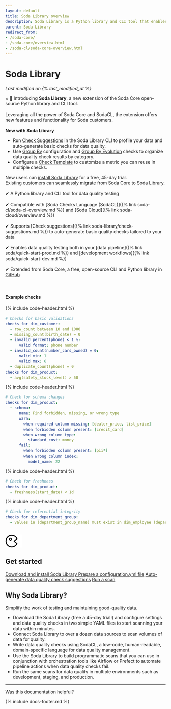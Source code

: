 ```yaml
---
layout: default
title: Soda Library overview
description: Soda Library is a Python library and CLI tool that enables you to use the Soda Checks Language to turn user-defined input into SQL queries.
parent: Soda Library
redirect_from: 
- /soda-core/
- /soda-core/overview.html
- /soda-cl/soda-core-overview.html
---
```


# Soda Library
*Last modified on {% last_modified_at %}*
<!--Linked to UI, access Shlink-->
<div class="alert">
  <span class="closebtn" onclick="this.parentElement.style.display='none';">&times;</span>
  🎉 Introducing <strong>Soda Library</strong>, a new extension of the Soda Core open-source Python library and CLI tool. <br /> <br />
  Leveraging all the power of Soda Core and SodaCL, the extension offers new features and functionality for Soda customers. <br /><br />
  <strong>New with Soda Library</strong><br/>
  <ul>
    <li>Run <a href="https://docs.soda.io/soda-cl/check-suggestions.html">Check Suggestions</a> in the Soda Library CLI to profile your data and auto-generate basic checks for data quality.</li>
    <li>Use <a href="https://docs.soda.io/soda-cl/group-by.html">Group By</a> configuration and <a href="https://docs.soda.io/soda-cl/group-evolution.html">Group By Evolution</a> checks to organize data quality check results by category.</li>
    <li>Configure a <a href="https://docs.soda.io/soda-cl/check-template.html">Check Template</a> to customize a metric you can reuse in multiple checks.</li>
  </ul>
  New users can <a href="https://docs.soda.io/soda-library/install.html" target="_blank">install Soda Library</a> for a free, 45-day trial.<br />
  Existing customers can seamlessly <a href="https://docs.soda.io/soda-library/install.html#migrate-from-soda-core">migrate</a> from Soda Core to Soda Library.
</div>

<br />
&#10004;  A Python library and CLI tool for data quality testing<br /> <br />
&#10004;  Compatible with [Soda Checks Language (SodaCL)]({% link soda-cl/soda-cl-overview.md %}) and [Soda Cloud]({% link soda-cloud/overview.md %}) <br /> <br />
&#10004;  Supports [Check suggestions]({% link soda-library/check-suggestions.md %}) to auto-generate basic quality checks tailored to your data <br /> <br />
&#10004;  Enables data quality testing both in your [data pipeline]({% link soda/quick-start-prod.md %}) and [development workflows]({% link soda/quick-start-dev.md %}) <br /> <br />
&#10004;  Extended from Soda Core, a free, open-source CLI and Python library in <a href="https://github.com/sodadata/soda-core" target="_blank">GitHub</a> <br /> <br />

<br />

#### Example checks
{% include code-header.html %}
```yaml
# Checks for basic validations
checks for dim_customer:
  - row_count between 10 and 1000
  - missing_count(birth_date) = 0
  - invalid_percent(phone) < 1 %:
      valid format: phone number
  - invalid_count(number_cars_owned) = 0:
      valid min: 1
      valid max: 6
  - duplicate_count(phone) = 0
checks for dim_product:
  - avg(safety_stock_level) > 50
```
{% include code-header.html %}
```yaml
# Check for schema changes
checks for dim_product:
  - schema:
      name: Find forbidden, missing, or wrong type
      warn:
        when required column missing: [dealer_price, list_price]
        when forbidden column present: [credit_card]
        when wrong column type:
          standard_cost: money
      fail:
        when forbidden column present: [pii*]
        when wrong column index:
          model_name: 22
```
{% include code-header.html %}
```yaml
# Check for freshness 
checks for dim_product:
  - freshness(start_date) < 1d
```
{% include code-header.html %}
```yaml
# Check for referential integrity
checks for dim_department_group:
  - values in (department_group_name) must exist in dim_employee (department_name)
```
<br />

<div class="docs-html-content">
    <section class="docs-section" style="padding-top:0">
        <div class="docs-section-row">
            <div class="docs-grid-3cols">
                <div>
                    <img src="/assets/images/icons/icon-pacman@2x.png" width="54" height="40">
                    <h2>Get started</h2>
                    <a href="https://docs.soda.io/soda-library/install.html" target="_blank">Download and install Soda Library </a> 
                    <a href="https://docs.soda.io/soda-library/configure.html" target="_blank">Prepare a configuration.yml file</a>
                    <a href="https://docs.soda.io/soda-cl/check-suggestions.html" target="_blank">Auto-generate data quality check suggestions</a>
                    <a href="https://docs.soda.io/soda-library/run-a-scan.html" target="_blank">Run a scan</a>
                </div>
            </div>
        </div>        
    </section>
</div>

## Why Soda Library?

Simplify the work of testing and maintaining good-quality data.
* Download the Soda Library (free a 45-day trial!) and configure settings and data quality checks in two simple YAML files to start scanning your data within minutes.
* Connect Soda Library to over a dozen data sources to scan volumes of data for quality.
* Write data quality checks using SodaCL, a low-code, human-readable, domain-specific language for data quality management.
* Use the Soda Library to build programmatic scans that you can use in conjunction with orchestration tools like Airflow or Prefect to automate pipeline actions when data quality checks fail.
* Run the same scans for data quality in multiple environments such as development, staging, and production.

---

Was this documentation helpful?

<!-- LikeBtn.com BEGIN -->
<span class="likebtn-wrapper" data-theme="tick" data-i18n_like="Yes" data-ef_voting="grow" data-show_dislike_label="true" data-counter_zero_show="true" data-i18n_dislike="No"></span>
<script>(function(d,e,s){if(d.getElementById("likebtn_wjs"))return;a=d.createElement(e);m=d.getElementsByTagName(e)[0];a.async=1;a.id="likebtn_wjs";a.src=s;m.parentNode.insertBefore(a, m)})(document,"script","//w.likebtn.com/js/w/widget.js");</script>
<!-- LikeBtn.com END -->

{% include docs-footer.md %}